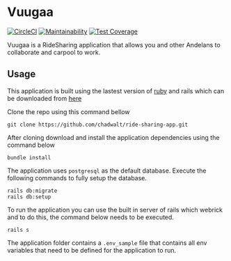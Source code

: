 # Vuugaa
[![CircleCI](https://circleci.com/gh/chadwalt/ride-sharing-app.svg?style=svg)](https://circleci.com/gh/chadwalt/ride-sharing-app)
[![Maintainability](https://api.codeclimate.com/v1/badges/9b38ea3648f389b9fd27/maintainability)](https://codeclimate.com/github/chadwalt/ride-sharing-app/maintainability)
[![Test Coverage](https://api.codeclimate.com/v1/badges/9b38ea3648f389b9fd27/test_coverage)](https://codeclimate.com/github/chadwalt/ride-sharing-app/test_coverage)

Vuugaa is a RideSharing application that allows you and other Andelans to collaborate and carpool to work.

## Usage
This application is built using the lastest version of [ruby](https://www.ruby-lang.org/en/downloads/) and rails which can be downloaded from [here](https://rubyonrails.org/)

Clone the repo using this command bellow
```
git clone https://github.com/chadwalt/ride-sharing-app.git
```

After cloning download and install the application dependencies using the command below
```
bundle install
```

The application uses `postgresql` as the default database. Execute the following commands to fully setup the database.
```
rails db:migrate
rails db:setup
```

To run the application you can use the built in server of rails which webrick and to do this, the command below needs to be executed.
```
rails s
```

The application folder contains a `.env_sample` file that contains all env variables that need to be defined for the application to run.